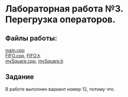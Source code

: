 # Лабораторная работа №3. Перегрузка операторов.
## Файлы работы:
[main.cpp](https://github.com/nazzrrg/Programming-in-Cpp-Language-II/blob/master/Programming%20in%20C%2B%2B/lab3/main.cpp)<br>
[FIFO.cpp](https://github.com/nazzrrg/Programming-in-Cpp-Language-II/blob/master/Programming%20in%20C%2B%2B/lab3/FIFO.cpp), [FIFO.h](https://github.com/nazzrrg/Programming-in-Cpp-Language-II/blob/master/Programming%20in%20C%2B%2B/lab3/FIFO.h)<br>
[mySquare.cpp](https://github.com/nazzrrg/Programming-in-Cpp-Language-II/blob/master/Programming%20in%20C%2B%2B/lab3/mySquare.cpp), [mySquare.h](https://github.com/nazzrrg/Programming-in-Cpp-Language-II/blob/master/Programming%20in%20C%2B%2B/lab3/mySquare.h)
## Задание

В работе выполнен вариант номер 12, потому что. 
